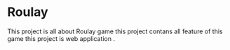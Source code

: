 # Roulay
This  project is all about  Roulay  game
this  project contans all feature of this game 
this  project  is  web application .
